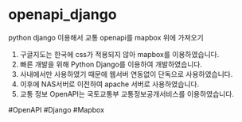 # openapi_django

python django 이용해서 교통 openapi를 mapbox 위에 가져오기

1. 구글지도는 한국에 css가 적용되지 않아 mapbox를 이용하였습니다.
2. 빠른 개발을 위해 Python Django를 이용하여 개발하였습니다.
3. 사내에서만 사용하였기 때문에 웹서버 연동없이 단독으로 사용하였습니다.
4. 이후에 NAS서버로 이전하여 apache 서버로 사용하였습니다.
5. 교통 정보 OpenAPI는 국토교통부 교통정보공개서비스를 이용하였습니다.

#OpenAPI #Django #Mapbox
